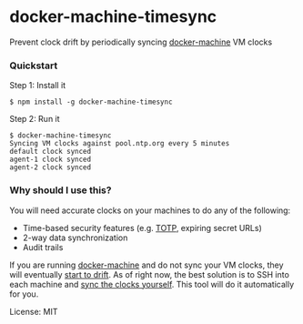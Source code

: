 # docker-machine-timesync

Prevent clock drift by periodically syncing [docker-machine](https://docs.docker.com/machine/)
VM clocks

### Quickstart

Step 1: Install it

    $ npm install -g docker-machine-timesync

Step 2: Run it

    $ docker-machine-timesync
    Syncing VM clocks against pool.ntp.org every 5 minutes
    default clock synced
    agent-1 clock synced
    agent-2 clock synced

### Why should I use this?

You will need accurate clocks on your machines to do any of the following:

- Time-based security features (e.g. [TOTP](https://en.wikipedia.org/wiki/Time-based_One-time_Password_Algorithm),
  expiring secret URLs)
- 2-way data synchronization
- Audit trails

If you are running [docker-machine](https://docs.docker.com/machine/) and do not
sync your VM clocks, they will eventually [start to drift](https://google.com/search?q=docker-machine%20clock%20drift).
As of right now, the best solution is to SSH into each machine and [sync the clocks yourself](http://stackoverflow.com/questions/22800624/will-docker-container-auto-sync-time-with-the-host-machine).
This tool will do it automatically for you.

License: MIT
